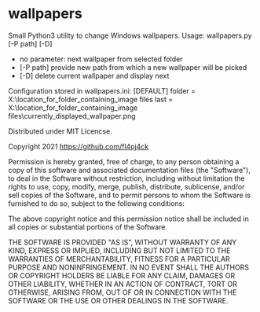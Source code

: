 # wallpapers

Small Python3 utility to change Windows wallpapers.
Usage:
wallpapers.py [-P path] [-D]

- no parameter: next wallpaper from selected folder
- [-P path] provide new path from which a new wallpaper will be picked
- [-D] delete current wallpaper and display next

Configuration stored in wallpapers.ini:
    [DEFAULT]
    folder = X:\location_for_folder_containing_image files
    last = X:\location_for_folder_containing_image files\currently_displayed_wallpaper.png

Distributed under MIT Licencse.

Copyright 2021 https://github.com/fl4pj4ck

Permission is hereby granted, free of charge, to any person obtaining
 a copy of this software and associated documentation files (the 
"Software"), to deal in the Software without restriction, including 
without limitation the rights to use, copy, modify, merge, publish, 
distribute, sublicense, and/or sell copies of the Software, and to 
permit persons to whom the Software is furnished to do so, subject to 
the following conditions:

The above copyright notice and this permission notice shall be included in all copies or substantial portions of the Software.

THE SOFTWARE IS PROVIDED "AS IS", WITHOUT WARRANTY OF ANY KIND, 
EXPRESS OR IMPLIED, INCLUDING BUT NOT LIMITED TO THE WARRANTIES OF 
MERCHANTABILITY, FITNESS FOR A PARTICULAR PURPOSE AND NONINFRINGEMENT. 
IN NO EVENT SHALL THE AUTHORS OR COPYRIGHT HOLDERS BE LIABLE FOR ANY 
CLAIM, DAMAGES OR OTHER LIABILITY, WHETHER IN AN ACTION OF CONTRACT, 
TORT OR OTHERWISE, ARISING FROM, OUT OF OR IN CONNECTION WITH THE 
SOFTWARE OR THE USE OR OTHER DEALINGS IN THE SOFTWARE.

